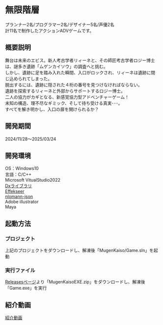 # 無限階層
プランナー2名/プログラマー2名/デザイナー5名/声優2名<br>
計11名で制作したアクションADVゲームです。
## 概要説明
舞台は未来のエビス。新人考古学者リィーネと、その師匠考古学者ロジー博士は、謎多き遺跡「ムゲンカイソウ」の調査へと挑む。<br>
しかし、遺跡に足を踏み入れた瞬間、入口がロックされ、リィーネは遺跡に閉じ込められてしまった。<br>
脱出するには、遺跡に隠された４桁の番号を見つけなければならない。<br>
遺跡を探索するリィーネと外部からサポートするロジー博士。<br>
二人の協力がカギとなる、新感覚協力型アドベンチャーゲーム！<br>
未知の構造、理不尽なギミック、そして待ち受ける真実･･･。<br>
すべてを解き明かし、入口の扉を開けられるか？
## 開発期間
2024/11/28～2025/03/24
## 開発環境
OS：Windows10<br>
言語：C/C++<br>
Microsoft VitualStudio2022<br>
[Dxライブラリ](https://dxlib.xsrv.jp/)<br>
[Effekseer](https://effekseer.github.io/jp/)<br>
[nlomann-json](https://github.com/nlohmann/json)<br>
Adobe illustrator<br>
Maya
## 起動方法
### プロジェクト
上記のプロジェクトをダウンロードし、解凍後「MugenKaiso/Game.sln」を起動
### 実行ファイル
[Releasesページ](https://github.com/HiroShi09Skr/MugenKaiso/releases)より「MugenKaisoEXE.zip」をダウンロードし、解凍後「Game.exe」を実行
## 紹介動画
[紹介動画](https://github.com/user-attachments/assets/6d437b72-ac00-47e4-9adc-172b9dd1c424)

